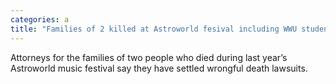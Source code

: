 ```yaml
---
categories: a
title: "Families of 2 killed at Astroworld fesival including WWU student settle lawsuits"
---
```

Attorneys for the families of two people who died during last year’s Astroworld music festival say they have settled wrongful death lawsuits.